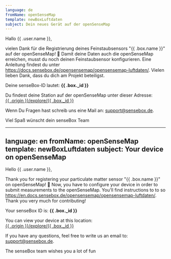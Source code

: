 ```yaml
---
language: de
fromName: openSenseMap
template: newBoxLuftdaten
subject: Dein neues Gerät auf der openSenseMap
---
```


<p>Hallo {{ .user.name }},</p>
<p>vielen Dank für die Registrierung deines Feinstaubsensors "{{ .box.name }}" auf der openSenseMap! 🎉 Damit deine
  Daten auch die openSenseMap erreichen, musst du noch deinen Feinstaubsensor konfigurieren. Eine Anleitung findest du
  unter <a href="https://docs.sensebox.de/opensensemap/opensensemap-luftdaten/"
    target="_blank">https://docs.sensebox.de/opensensemap/opensensemap-luftdaten/</a>.
  Vielen lieben Dank, dass du dich am Projekt beteiligst.</p>
<p>Deine senseBox-ID lautet: <b>{{ .box._id }}</b></p>
<p>Du findest deine Station auf der openSenseMap unter dieser Adresse:<br /><a
    href="{{ .origin }}/explore/{{ .box._id }}" target="_blank">{{ .origin }}/explore/{{ .box._id }}</a></p>
<p>Wenn Du Fragen hast schreib uns eine Mail an: <a
    href="mailto:support@sensebox.de?Subject=Hilfe%20bei%20der%20Einrichtung&body=Bitte%20bei%20jeder%20Anfrage%20die%20senseBox-ID%20({{ .box._id }})%20mit%20angeben.%20Danke!"
    target="_top">support@sensebox.de</a>.</p>
<p>Viel Spaß wünscht dein senseBox Team</p>

---
language: en
fromName: openSenseMap
template: newBoxLuftdaten
subject: Your device on openSenseMap
---

<p>Hello {{ .user.name }},</p>
<p>Thank you for registering your particulate matter sensor "{{ .box.name }}" on openSenseMap! 🎉 Now, you have to configure your device in order to submit measurements to the openSenseMap. You'll find instructions to to so <a href="https://en.docs.sensebox.de/opensensemap/opensensemap-luftdaten/" target="_blank">https://en.docs.sensebox.de/opensensemap/opensensemap-luftdaten/</a>. Thank you very much for contributing!</p>
<p>Your senseBox ID is: <b>{{ .box._id }}</b></p>
<p>You can view your device at this location:<br /><a href="{{ .origin }}/explore/{{ .box._id }}" target="_blank">{{ .origin }}/explore/{{ .box._id }}</a></p>
<p>If you have any questions, feel free to write us an email to: <a href="mailto:support@sensebox.de?Subject=Help%20me%20with%20my%20senseBox&body=Please%20include%20your%20senseBox-ID%20({{ .box._id }})%20in%20every%20message.%20Thank you!" target="_top">support@sensebox.de</a>.</p>
<p>The senseBox team wishes you a lot of fun</p>